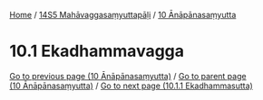 
[Home](/) / [14S5 Mahāvaggasaṃyuttapāḷi](../../14S5.md) / [10 Ānāpānasaṃyutta](../10.md)

# 10.1 Ekadhammavagga


[Go to previous page (10 Ānāpānasaṃyutta)](../10.md) / [Go to parent page (10 Ānāpānasaṃyutta)](../10.md) / [Go to next page (10.1.1 Ekadhammasutta)](10.1/10.1.1.md)


